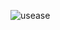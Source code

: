 ![usease](https://www.plantuml.com/plantuml/png/TLAxRiCm3Dpz5HpRmVq03q4wTEtGebk0GB5fHuWj2QISD6ZxxoKbvLKqctX7diWZbnmDnNaQgn7x2D43sM4ReRE4RRJULSq78pLW66PvLCqh7k0CEGa0gkODuqpEkk524SQgUQdVM-zZWJY_Awsgw-z5LfJ4cwYDnWqZmhbs_Hm2V5K03wCVh7jKgT5gp7PmC8U4yAp87idsHp039d1lBk3A1SDyyDHbAfmL0OayPLrKb73oUppr2ptvQUNQhQ51HnJBr9cKJzotd5efkS4Va1WApS5Vaqa26Qox8yUjlPMZP2nsifbx9HHpIJ372PtiqEmmKo4gFXdQdKPPEO4tv7UOnvtOR2I7PtXQY5dGI6ljE7UeYgDDQFY3egB2DO2V4LsdOB91SHduDZsrbnWTxGuNuZNnKqwYrYtdMwbrlNeVyYwUwq-9A4TLsBeOah_xDo4DlPJEvUn_0G00 "usecase")
